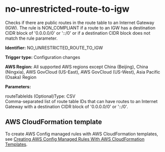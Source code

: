 # no\-unrestricted\-route\-to\-igw<a name="no-unrestricted-route-to-igw"></a>

Checks if there are public routes in the route table to an Internet Gateway \(IGW\)\. The rule is NON\_COMPLIANT if a route to an IGW has a destination CIDR block of '0\.0\.0\.0/0' or '::/0' or if a destination CIDR block does not match the rule parameter\. 

**Identifier:** NO\_UNRESTRICTED\_ROUTE\_TO\_IGW

**Trigger type:** Configuration changes

**AWS Region:** All supported AWS regions except China \(Beijing\), China \(Ningxia\), AWS GovCloud \(US\-East\), AWS GovCloud \(US\-West\), Asia Pacific \(Osaka\) Region

**Parameters:**

routeTableIds \(Optional\)Type: CSV  
Comma\-separated list of route table IDs that can have routes to an Internet Gateway with a destination CIDR block of '0\.0\.0\.0/0' or '::/0'\.

## AWS CloudFormation template<a name="w29aac11c33c17b7d253c15"></a>

To create AWS Config managed rules with AWS CloudFormation templates, see [Creating AWS Config Managed Rules With AWS CloudFormation Templates](aws-config-managed-rules-cloudformation-templates.md)\.